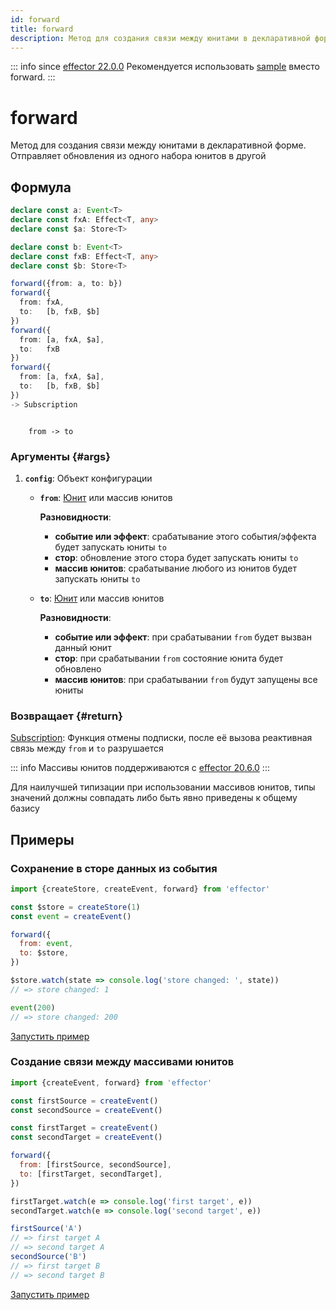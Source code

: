 ```yaml
---
id: forward
title: forward
description: Метод для создания связи между юнитами в декларативной форме. Отправляет обновления из одного набора юнитов в другой
---
```


::: info since [effector 22.0.0](https://changelog.effector.dev/#effector-22-0-0)
Рекомендуется использовать [sample](docs/ru/api/effector/sample.md) вместо forward.
:::

# forward

Метод для создания связи между юнитами в декларативной форме. Отправляет обновления из одного набора юнитов в другой

## Формула

```ts
declare const a: Event<T>
declare const fxA: Effect<T, any>
declare const $a: Store<T>

declare const b: Event<T>
declare const fxB: Effect<T, any>
declare const $b: Store<T>

forward({from: a, to: b})
forward({
  from: fxA,
  to:   [b, fxB, $b]
})
forward({
  from: [a, fxA, $a],
  to:   fxB
})
forward({
  from: [a, fxA, $a],
  to:   [b, fxB, $b]
})
-> Subscription
```

```

    from -> to

```

### Аргументы {#args}

1. **`config`**: Объект конфигурации

   - **`from`**: [Юнит](docs/ru/glossary.mdmd#common-unit) или массив юнитов

     **Разновидности**:

     - **событие или эффект**: срабатывание этого события/эффекта будет запускать юниты `to`
     - **стор**: обновление этого стора будет запускать юниты `to`
     - **массив юнитов**: срабатывание любого из юнитов будет запускать юниты `to`

   - **`to`**: [Юнит](docs/ru/glossary.mdmd#common-unit) или массив юнитов

     **Разновидности**:

     - **событие или эффект**: при срабатывании `from` будет вызван данный юнит
     - **стор**: при срабатывании `from` состояние юнита будет обновлено
     - **массив юнитов**: при срабатывании `from` будут запущены все юниты

### Возвращает {#return}

[Subscription](docs/ru/glossary.mdmd#subscription): Функция отмены подписки, после её вызова реактивная связь между `from` и `to` разрушается

::: info
Массивы юнитов поддерживаются с [effector 20.6.0](https://changelog.effector.dev/#effector-20-6-0)
:::

Для наилучшей типизации при использовании массивов юнитов, типы значений должны совпадать либо быть явно приведены к общему базису

## Примеры

### Сохранение в сторе данных из события

```js
import {createStore, createEvent, forward} from 'effector'

const $store = createStore(1)
const event = createEvent()

forward({
  from: event,
  to: $store,
})

$store.watch(state => console.log('store changed: ', state))
// => store changed: 1

event(200)
// => store changed: 200
```

[Запустить пример](https://share.effector.dev/UeJbgRG9)

### Создание связи между массивами юнитов

```js
import {createEvent, forward} from 'effector'

const firstSource = createEvent()
const secondSource = createEvent()

const firstTarget = createEvent()
const secondTarget = createEvent()

forward({
  from: [firstSource, secondSource],
  to: [firstTarget, secondTarget],
})

firstTarget.watch(e => console.log('first target', e))
secondTarget.watch(e => console.log('second target', e))

firstSource('A')
// => first target A
// => second target A
secondSource('B')
// => first target B
// => second target B
```

[Запустить пример](https://share.effector.dev/8aVpg8nU)
